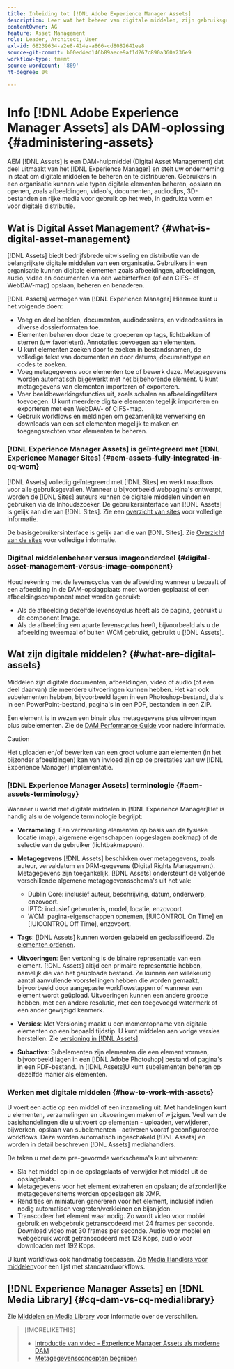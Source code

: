 ```yaml
---
title: Inleiding tot [!DNL Adobe Experience Manager Assets]
description: Leer wat het beheer van digitale middelen, zijn gebruiksgevallen is, en [!DNL Adobe Experience Manager Asset] aanbieden.
contentOwner: AG
feature: Asset Management
role: Leader, Architect, User
exl-id: 68239634-a2e8-414e-a866-cd8082641ee8
source-git-commit: b00ed4ed146b89aece9af1d267c890a360a236e9
workflow-type: tm+mt
source-wordcount: '869'
ht-degree: 0%

---
```


# Info [!DNL Adobe Experience Manager Assets] als DAM-oplossing {#administering-assets}

AEM [!DNL Assets] is een DAM-hulpmiddel (Digital Asset Management) dat deel uitmaakt van het [!DNL Experience Manager] en stelt uw onderneming in staat om digitale middelen te beheren en te distribueren. Gebruikers in een organisatie kunnen vele typen digitale elementen beheren, opslaan en openen, zoals afbeeldingen, video&#39;s, documenten, audioclips, 3D-bestanden en rijke media voor gebruik op het web, in gedrukte vorm en voor digitale distributie.

## Wat is Digital Asset Management? {#what-is-digital-asset-management}

[!DNL Assets] biedt bedrijfsbrede uitwisseling en distributie van de belangrijkste digitale middelen van een organisatie. Gebruikers in een organisatie kunnen digitale elementen zoals afbeeldingen, afbeeldingen, audio, video en documenten via een webinterface (of een CIFS- of WebDAV-map) opslaan, beheren en benaderen.

[!DNL Assets] vermogen van [!DNL Experience Manager] Hiermee kunt u het volgende doen:

* Voeg en deel beelden, documenten, audiodossiers, en videodossiers in diverse dossierformaten toe.
* Elementen beheren door deze te groeperen op tags, lichtbakken of sterren (uw favorieten). Annotaties toevoegen aan elementen.
* U kunt elementen zoeken door te zoeken in bestandsnamen, de volledige tekst van documenten en door datums, documenttype en codes te zoeken.
* Voeg metagegevens voor elementen toe of bewerk deze. Metagegevens worden automatisch bijgewerkt met het bijbehorende element. U kunt metagegevens van elementen importeren of exporteren.
* Voer beeldbewerkingsfuncties uit, zoals schalen en afbeeldingsfilters toevoegen. U kunt meerdere digitale elementen tegelijk importeren en exporteren met een WebDAV- of CIFS-map.
* Gebruik workflows en meldingen om gezamenlijke verwerking en downloads van een set elementen mogelijk te maken en toegangsrechten voor elementen te beheren.

### [!DNL Experience Manager Assets] is geïntegreerd met [!DNL Experience Manager Sites] {#aem-assets-fully-integrated-in-cq-wcm}

[!DNL Assets] volledig geïntegreerd met [!DNL Sites] en werkt naadloos voor alle gebruiksgevallen. Wanneer u bijvoorbeeld webpagina&#39;s ontwerpt, worden de [!DNL Sites] auteurs kunnen de digitale middelen vinden en gebruiken via de Inhoudszoeker. De gebruikersinterface van [!DNL Assets] is gelijk aan die van [!DNL Sites]. Zie een [overzicht van sites](/help/sites-authoring/page-authoring.md) voor volledige informatie.

De basisgebruikersinterface is gelijk aan die van [!DNL Sites]. Zie [Overzicht van de sites](/help/sites-authoring/page-authoring.md) voor volledige informatie.

### Digitaal middelenbeheer versus imageonderdeel {#digital-asset-management-versus-image-component}

Houd rekening met de levenscyclus van de afbeelding wanneer u bepaalt of een afbeelding in de DAM-opslagplaats moet worden geplaatst of een afbeeldingscomponent moet worden gebruikt:

* Als de afbeelding dezelfde levenscyclus heeft als de pagina, gebruikt u de component Image.
* Als de afbeelding een aparte levenscyclus heeft, bijvoorbeeld als u de afbeelding tweemaal of buiten WCM gebruikt, gebruikt u [!DNL Assets].

## Wat zijn digitale middelen? {#what-are-digital-assets}

Middelen zijn digitale documenten, afbeeldingen, video of audio (of een deel daarvan) die meerdere uitvoeringen kunnen hebben. Het kan ook subelementen hebben, bijvoorbeeld lagen in een Photoshop-bestand, dia&#39;s in een PowerPoint-bestand, pagina&#39;s in een PDF, bestanden in een ZIP.

Een element is in wezen een binair plus metagegevens plus uitvoeringen plus subelementen. Zie de [DAM Performance Guide](/help/sites-deploying/assets-performance-sizing.md) voor nadere informatie.

>[!CAUTION]
>
>Het uploaden en/of bewerken van een groot volume aan elementen (in het bijzonder afbeeldingen) kan van invloed zijn op de prestaties van uw [!DNL Experience Manager] implementatie.

### [!DNL Experience Manager Assets] terminologie {#aem-assets-terminology}

Wanneer u werkt met digitale middelen in [!DNL Experience Manager]Het is handig als u de volgende terminologie begrijpt:

* **Verzameling**: Een verzameling elementen op basis van de fysieke locatie (map), algemene eigenschappen (opgeslagen zoekmap) of de selectie van de gebruiker (lichtbakmappen).

* **Metagegevens** [!DNL Assets] beschikken over metagegevens, zoals auteur, vervaldatum en DRM-gegevens (Digital Rights Management). Metagegevens zijn toegankelijk. [!DNL Assets] ondersteunt de volgende verschillende algemene metagegevensschema&#39;s uit het vak:

   * Dublin Core: inclusief auteur, beschrijving, datum, onderwerp, enzovoort.
   * IPTC: inclusief gebeurtenis, model, locatie, enzovoort.
   * WCM: pagina-eigenschappen opnemen, [!UICONTROL On Time] en [!UICONTROL Off Time], enzovoort.

* **Tags**: [!DNL Assets] kunnen worden gelabeld en geclassificeerd. Zie [elementen ordenen](/help/assets/organize-assets.md).

* **Uitvoeringen**: Een vertoning is de binaire representatie van een element. [!DNL Assets] altijd een primaire representatie hebben, namelijk die van het geüploade bestand. Ze kunnen een willekeurig aantal aanvullende voorstellingen hebben die worden gemaakt, bijvoorbeeld door aangepaste workflowstappen of wanneer een element wordt geüpload. Uitvoeringen kunnen een andere grootte hebben, met een andere resolutie, met een toegevoegd watermerk of een ander gewijzigd kenmerk.

* **Versies**: Met Versioning maakt u een momentopname van digitale elementen op een bepaald tijdstip. U kunt middelen aan vorige versies herstellen. Zie [versioning in [!DNL Assets]](manage-assets.md#asset-versioning).

* **Subactiva**: Subelementen zijn elementen die een element vormen, bijvoorbeeld lagen in een [!DNL Adobe Photoshop] bestand of pagina&#39;s in een PDF-bestand. In [!DNL Assets]U kunt subelementen beheren op dezelfde manier als elementen.

### Werken met digitale middelen {#how-to-work-with-assets}

U voert een actie op een middel of een inzameling uit. Met handelingen kunt u elementen, verzamelingen en uitvoeringen maken of wijzigen. Veel van de basishandelingen die u uitvoert op elementen - uploaden, verwijderen, bijwerken, opslaan van subelementen - activeren vooraf geconfigureerde workflows. Deze worden automatisch ingeschakeld [!DNL Assets] en worden in detail beschreven [!DNL Assets] mediahandlers.

De taken u met deze pre-gevormde werkschema&#39;s kunt uitvoeren:

* Sla het middel op in de opslagplaats of verwijder het middel uit de opslagplaats.
* Metagegevens voor het element extraheren en opslaan; de afzonderlijke metagegevensitems worden opgeslagen als XMP.
* Rendities en miniaturen genereren voor het element, inclusief indien nodig automatisch vergroten/verkleinen en bijsnijden.
* Transcodeer het element waar nodig. Zo wordt video voor mobiel gebruik en webgebruik getranscodeerd met 24 frames per seconde. Download video met 30 frames per seconde. Audio voor mobiel en webgebruik wordt getranscodeerd met 128 Kbps, audio voor downloaden met 192 Kbps.

U kunt workflows ook handmatig toepassen. Zie [Media Handlers voor middelen](media-handlers.md)voor een lijst met standaardworkflows.

## [!DNL Experience Manager Assets] en [!DNL Media Library] {#cq-dam-vs-cq-medialibrary}

Zie [Middelen en Media Library](medialibrary.md) voor informatie over de verschillen.

>[!MORELIKETHIS]
>
>* [Introductie van video - Experience Manager Assets als moderne DAM](https://www.youtube.com/watch?v=PBwQqZgC-yo)
>* [Metagegevensconcepten begrijpen](/help/assets/metadata-concepts.md)
